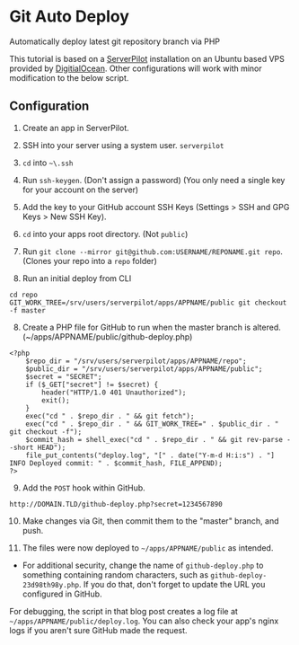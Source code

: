 # Git Auto Deploy

Automatically deploy latest git repository branch via PHP

This tutorial is based on a [ServerPilot](https://serverpilot.io/a/d4ddebee3c49) installation on an Ubuntu based VPS provided by [DigitialOcean](https://m.do.co/c/06e11948f7aa). Other configurations will work with minor modification to the below script.

## Configuration

1. Create an app in ServerPilot.

2. SSH into your server using a system user. `serverpilot`

3. `cd` into `~\.ssh`

4. Run `ssh-keygen`. (Don't assign a password) (You only need a single key for your account on the server)

5. Add the key to your GitHub account SSH Keys (Settings > SSH and GPG Keys > New SSH Key).

6. `cd` into your apps root directory. (Not `public`)

7. Run `git clone --mirror git@github.com:USERNAME/REPONAME.git repo`. (Clones your repo into a `repo` folder)

8. Run an initial deploy from CLI

```
cd repo
GIT_WORK_TREE=/srv/users/serverpilot/apps/APPNAME/public git checkout -f master
```

8. Create a PHP file for GitHub to run when the master branch is altered. (~/apps/APPNAME/public/github-deploy.php)

```
<?php
	$repo_dir = "/srv/users/serverpilot/apps/APPNAME/repo";
	$public_dir = "/srv/users/serverpilot/apps/APPNAME/public";
	$secret = "SECRET";
	if ($_GET["secret"] != $secret) {
		header("HTTP/1.0 401 Unauthorized");
		exit();
	}
	exec("cd " . $repo_dir . " && git fetch");
	exec("cd " . $repo_dir . " && GIT_WORK_TREE=" . $public_dir . " git checkout -f");
	$commit_hash = shell_exec("cd " . $repo_dir . " && git rev-parse --short HEAD");
	file_put_contents("deploy.log", "[" . date("Y-m-d H:i:s") . "] INFO Deployed commit: " . $commit_hash, FILE_APPEND);
?>
```

9. Add the `POST` hook within GitHub.

```
http://DOMAIN.TLD/github-deploy.php?secret=1234567890
```

10.  Make changes via Git, then commit them to the "master" branch, and push.

11. The files were now deployed to `~/apps/APPNAME/public` as intended.
  * For additional security, change the name of `github-deploy.php` to something containing random characters, such as `github-deploy-23d98th98y.php`. If you do that, don't forget to update the URL you configured in GitHub.

For debugging, the script in that blog post creates a log file at `~/apps/APPNAME/public/deploy.log`. You can also check your app's nginx logs if you aren't sure GitHub made the request.
